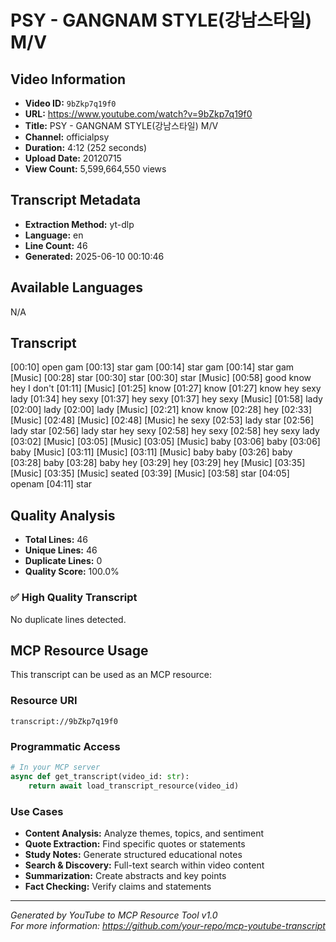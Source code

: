 # PSY - GANGNAM STYLE(강남스타일) M/V

## Video Information

- **Video ID:** `9bZkp7q19f0`
- **URL:** https://www.youtube.com/watch?v=9bZkp7q19f0
- **Title:** PSY - GANGNAM STYLE(강남스타일) M/V
- **Channel:** officialpsy
- **Duration:** 4:12 (252 seconds)
- **Upload Date:** 20120715
- **View Count:** 5,599,664,550 views

## Transcript Metadata

- **Extraction Method:** yt-dlp
- **Language:** en
- **Line Count:** 46
- **Generated:** 2025-06-10 00:10:46

## Available Languages

N/A

## Transcript

[00:10] open gam
[00:13] star gam
[00:14] star gam
[00:14] star gam [Music]
[00:28] star
[00:30] star
[00:30] star [Music]
[00:58] good know hey I don't
[01:11] [Music]
[01:25] know
[01:27] know
[01:27] know hey sexy lady
[01:34] hey sexy
[01:37] hey sexy
[01:37] hey sexy [Music]
[01:58] lady
[02:00] lady
[02:00] lady [Music]
[02:21] know know
[02:28] hey
[02:33] [Music]
[02:48] [Music]
[02:48] [Music] he sexy
[02:53] lady star
[02:56] lady star
[02:56] lady star hey sexy
[02:58] hey sexy
[02:58] hey sexy lady
[03:02] [Music]
[03:05] [Music]
[03:05] [Music] baby
[03:06] baby
[03:06] baby [Music]
[03:11] [Music]
[03:11] [Music] baby baby
[03:26] baby
[03:28] baby
[03:28] baby hey
[03:29] hey
[03:29] hey [Music]
[03:35] [Music]
[03:35] [Music] seated
[03:39] [Music]
[03:58] star
[04:05] openam
[04:11] star


## Quality Analysis

- **Total Lines:** 46
- **Unique Lines:** 46
- **Duplicate Lines:** 0
- **Quality Score:** 100.0%

### ✅ High Quality Transcript

No duplicate lines detected.



## MCP Resource Usage

This transcript can be used as an MCP resource:

### Resource URI
```
transcript://9bZkp7q19f0
```

### Programmatic Access
```python
# In your MCP server
async def get_transcript(video_id: str):
    return await load_transcript_resource(video_id)
```

### Use Cases
- **Content Analysis:** Analyze themes, topics, and sentiment
- **Quote Extraction:** Find specific quotes or statements  
- **Study Notes:** Generate structured educational notes
- **Search & Discovery:** Full-text search within video content
- **Summarization:** Create abstracts and key points
- **Fact Checking:** Verify claims and statements

---

*Generated by YouTube to MCP Resource Tool v1.0*  
*For more information: https://github.com/your-repo/mcp-youtube-transcript*
